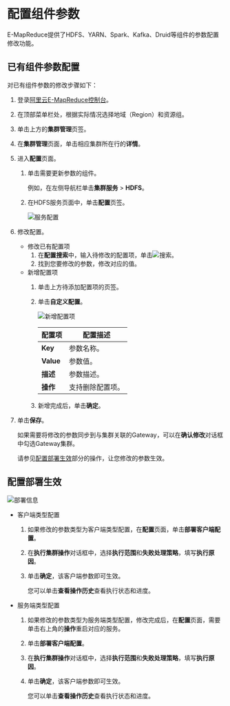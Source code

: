 # 配置组件参数

E-MapReduce提供了HDFS、YARN、Spark、Kafka、Druid等组件的参数配置修改功能。

## 已有组件参数配置

对已有组件参数的修改步骤如下：

1.  登录[阿里云E-MapReduce控制台](https://emr.console.aliyun.com/)。

2.  在顶部菜单栏处，根据实际情况选择地域（Region）和资源组。

3.  单击上方的**集群管理**页签。

4.  在**集群管理**页面，单击相应集群所在行的**详情**。

5.  进入**配置**页面。

    1.  单击需要更新参数的组件。

        例如，在左侧导航栏单击**集群服务** \> **HDFS**。

    2.  在HDFS服务页面中，单击**配置**页签。

        ![服务配置](https://static-aliyun-doc.oss-accelerate.aliyuncs.com/assets/img/zh-CN/0740659951/p38140.png)

6.  修改配置。

    -   修改已有配置项
        1.  在**配置搜索**中，输入待修改的配置项，单击![搜索](https://static-aliyun-doc.oss-accelerate.aliyuncs.com/assets/img/zh-CN/0740659951/p97104.png)。
        2.  找到您要修改的参数，修改对应的值。
    -   新增配置项
        1.  单击上方待添加配置项的页签。
        2.  单击**自定义配置**。

            ![新增配置项](https://static-aliyun-doc.oss-accelerate.aliyuncs.com/assets/img/zh-CN/0740659951/p38141.png)

            |配置项|配置描述|
            |---|----|
            |**Key**|参数名称。|
            |**Value**|参数值。|
            |**描述**|参数描述。|
            |**操作**|支持删除配置项。|

        3.  新增完成后，单击**确定**。
7.  单击**保存**。

    如果需要将修改的参数同步到与集群关联的Gateway，可以在**确认修改**对话框中勾选Gateway集群。

    请参见[配置部署生效](#section_idu_ok7_gdi)部分的操作，让您修改的参数生效。


## 配置部署生效

![部署信息](https://static-aliyun-doc.oss-accelerate.aliyuncs.com/assets/img/zh-CN/0740659951/p38143.png)

-   客户端类型配置
    1.  如果修改的参数类型为客户端类型配置，在**配置**页面，单击**部署客户端配置**。
    2.  在**执行集群操作**对话框中，选择**执行范围**和**失败处理策略**，填写**执行原因**。
    3.  单击**确定**，该客户端参数即可生效。

        您可以单击**查看操作历史**查看执行状态和进度。

-   服务端类型配置
    1.  如果修改的参数类型为服务端类型配置，修改完成后，在**配置**页面，需要单击右上角的**操作**重启对应的服务。
    2.  单击**部署客户端配置**。
    3.  在**执行集群操作**对话框中，选择**执行范围**和**失败处理策略**，填写**执行原因**。
    4.  单击**确定**，该客户端参数即可生效。

        您可以单击**查看操作历史**查看执行状态和进度。


